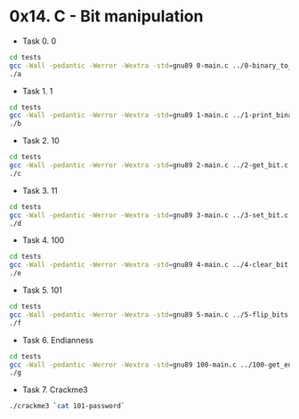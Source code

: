 # 0x14. C - Bit manipulation

- Task 0. 0

```bash
cd tests
gcc -Wall -pedantic -Werror -Wextra -std=gnu89 0-main.c ../0-binary_to_uint.c -o a
./a
```

- Task 1. 1

```bash
cd tests
gcc -Wall -pedantic -Werror -Wextra -std=gnu89 1-main.c ../1-print_binary.c ../_putchar.c -o b
./b
```

- Task 2. 10

```bash
cd tests
gcc -Wall -pedantic -Werror -Wextra -std=gnu89 2-main.c ../2-get_bit.c -o c
./c
```

- Task 3. 11

```bash
cd tests
gcc -Wall -pedantic -Werror -Wextra -std=gnu89 3-main.c ../3-set_bit.c -o d
./d
```

- Task 4. 100

```bash
cd tests
gcc -Wall -pedantic -Werror -Wextra -std=gnu89 4-main.c ../4-clear_bit.c -o e
./e
```

- Task 5. 101

```bash
cd tests
gcc -Wall -pedantic -Werror -Wextra -std=gnu89 5-main.c ../5-flip_bits.c -o f
./f
```

- Task 6. Endianness

```bash
cd tests
gcc -Wall -pedantic -Werror -Wextra -std=gnu89 100-main.c ../100-get_endianness.c -o g
./g
```

- Task 7. Crackme3

```bash
./crackme3 `cat 101-password`
```
